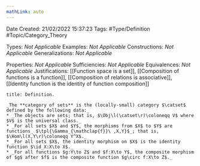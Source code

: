 ```yaml
---
mathLink: auto
---
```


<div class="topSpace"></div>

Date Created: 21/02/2022 15:37:23
Tags: #Type/Definition #Topic/Category_Theory

Types: _Not Applicable_
Examples: _Not Applicable_
Constructions: _Not Applicable_
Generalizations: _Not Applicable_

Properties: _Not Applicable_
Sufficiencies: _Not Applicable_
Equivalences: _Not Applicable_
Justifications: [[Function space is a set]], [[Composition of functions is a function]], [[Composition of relations is associative]], [[Identity function is the identity of function composition]]

``` ad-Definition
title: Definition.

_The **category of sets** is the (locally-small) category $\catset$ defined by the following data:_
* _The objects are sets; that is, $\Obj\l(\catset\r)\coloneqq V$ where $V$ is the universal class._
* _For all sets $X$ and $Y$, the morphisms from $X$ to $Y$ are functions_ $\tpl{\Gamma_{\mathclap{f}}\ ,X,Y}$_; that is, $\Hom\l(X,Y\r)\coloneqq Y^X$._
* _For all sets $X$, the identity morphism on $X$ is the identity function $\id_X:X\to X$._
* _For all functions $g:Y\to Z$ and $f:X\to Y$, the composite morphism of $g$ after $f$ is the composite function $g\circ f:X\to Z$._

```
